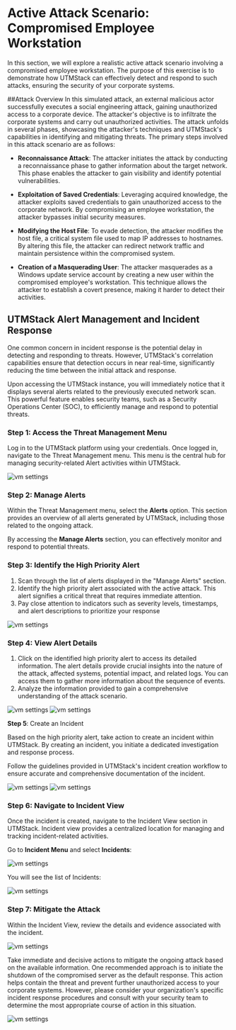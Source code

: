
# Active Attack Scenario: Compromised Employee Workstation
In this section, we will explore a realistic active attack scenario involving a compromised employee workstation. The purpose of this exercise is to demonstrate how UTMStack can effectively detect and respond to such attacks, ensuring the security of your corporate systems.

##Attack Overview
In this simulated attack, an external malicious actor successfully executes a social engineering attack, gaining unauthorized access to a corporate device. The attacker's objective is to infiltrate the corporate systems and carry out unauthorized activities. The attack unfolds in several phases, showcasing the attacker's techniques and UTMStack's capabilities in identifying and mitigating threats. The primary steps involved in this attack scenario are as follows:

* **Reconnaissance Attack**: The attacker initiates the attack by conducting a reconnaissance phase to gather information about the target network. This phase enables the attacker to gain visibility and identify potential vulnerabilities.

* **Exploitation of Saved Credentials**: Leveraging acquired knowledge, the attacker exploits saved credentials to gain unauthorized access to the corporate network. By compromising an employee workstation, the attacker bypasses initial security measures.

* **Modifying the Host File**: To evade detection, the attacker modifies the host file, a critical system file used to map IP addresses to hostnames. By altering this file, the attacker can redirect network traffic and maintain persistence within the compromised system.

* **Creation of a Masquerading User**: The attacker masquerades as a Windows update service account by creating a new user within the compromised employee's workstation. This technique allows the attacker to establish a covert presence, making it harder to detect their activities.

## UTMStack Alert Management and Incident Response

One common concern in incident response is the potential delay in detecting and responding to threats. However, UTMStack's correlation capabilities ensure that detection occurs in near real-time, significantly reducing the time between the initial attack and response.

Upon accessing the UTMStack instance, you will immediately notice that it displays several alerts related to the previously executed network scan. This powerful feature enables security teams, such as a Security Operations Center (SOC), to efficiently manage and respond to potential threats.

### **Step 1**: Access the Threat Management Menu

Log in to the UTMStack platform using your credentials.
Once logged in, navigate to the Threat Management menu. This menu is the central hub for managing security-related Alert activities within UTMStack.

<img alt="vm settings" src="./../Images/alertview.png">

### **Step 2**: Manage Alerts

Within the Threat Management menu, select the **Alerts** option. This section provides an overview of all alerts generated by UTMStack, including those related to the ongoing attack.

By accessing the **Manage Alerts** section, you can effectively monitor and respond to potential threats.

### **Step 3**: Identify the High Priority Alert

1. Scan through the list of alerts displayed in the "Manage Alerts" section.
2. Identify the high priority alert associated with the active attack. This alert signifies a critical threat that requires immediate attention.
3. Pay close attention to indicators such as severity levels, timestamps, and alert descriptions to prioritize your response

<img alt="vm settings" src="./../Images/alertdash.png">

### **Step 4**: View Alert Details

1. Click on the identified high priority alert to access its detailed information. The alert details provide crucial insights into the nature of the attack, affected systems, potential impact, and related logs. You can access them to gather more information about the sequence of events.
2. Analyze the information provided to gain a comprehensive understanding of the attack scenario.

<img alt="vm settings" src="./../Images/alertdetailsview.png">

<img alt="vm settings" src="./../Images/logsview.PNG">

**Step 5**: Create an Incident

Based on the high priority alert, take action to create an incident within UTMStack.
By creating an incident, you initiate a dedicated investigation and response process.

Follow the guidelines provided in UTMStack's incident creation workflow to ensure accurate and comprehensive documentation of the incident.

<img alt="vm settings" src="./../Images/createIncident.png">

<img alt="vm settings" src="./../Images/createinicdent2.png">

### **Step 6**: Navigate to Incident View

Once the incident is created, navigate to the Incident View section in UTMStack.
Incident view provides a centralized location for managing and tracking incident-related activities.

Go to **Incident Menu** and select **Incidents**:

<img alt="vm settings" src="./../Images/incidentsmenu.png">

You will see the list of Incidents:

<img alt="vm settings" src="./../Images/incidentsview.png">

### **Step 7**: Mitigate the Attack

Within the Incident View, review the details and evidence associated with the incident.

<img alt="vm settings" src="./../Images/incidentdetails.png">

Take immediate and decisive actions to mitigate the ongoing attack based on the available information. One recommended approach is to initiate the shutdown of the compromised server as the default response. This action helps contain the threat and prevent further unauthorized access to your corporate systems. However, please consider your organization's specific incident response procedures and consult with your security team to determine the most appropriate course of action in this situation.

<img alt="vm settings" src="./../Images/incidentaction.png">

